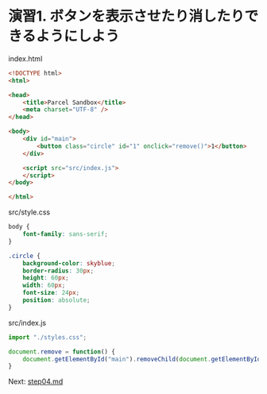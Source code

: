 # 演習1. ボタンを表示させたり消したりできるようにしよう

index.html

```html
<!DOCTYPE html>
<html>

<head>
	<title>Parcel Sandbox</title>
	<meta charset="UTF-8" />
</head>

<body>
	<div id="main">
		<button class="circle" id="1" onclick="remove()">1</button>
	</div>

	<script src="src/index.js">
	</script>
</body>

</html>
```

src/style.css

```css
body {
	font-family: sans-serif;
}

.circle {
	background-color: skyblue;
	border-radius: 30px;
	height: 60px;
	width: 60px;
	font-size: 24px;
	position: absolute;
}
```

src/index.js

```js
import "./styles.css";

document.remove = function() {
	document.getElementById("main").removeChild(document.getElementById("1"));
}
```

Next: [step04.md](./step02.md)
